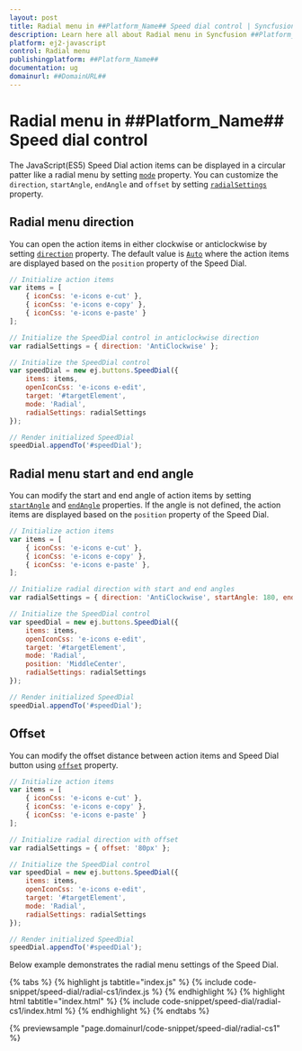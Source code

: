 ```yaml
---
layout: post
title: Radial menu in ##Platform_Name## Speed dial control | Syncfusion
description: Learn here all about Radial menu in Syncfusion ##Platform_Name## Speed dial control of Syncfusion Essential JS 2 and more.
platform: ej2-javascript
control: Radial menu 
publishingplatform: ##Platform_Name##
documentation: ug
domainurl: ##DomainURL##
---
```


# Radial menu in ##Platform_Name## Speed dial control

The JavaScript(ES5) Speed Dial action items can be displayed in a circular patter like a radial menu by setting [`mode`](../api/speed-dial/#mode) property. You can customize the `direction`, `startAngle`, `endAngle` and `offset` by setting [`radialSettings`](../api/speed-dial#radialsettings) property.

## Radial menu direction

You can open the action items in either clockwise or anticlockwise by setting [`direction`](../api/speed-dial/radialSettingsModel/#direction) property. The default value is [`Auto`](../api/speed-dial/radialDirection/) where the action items are displayed based on the `position` property of the Speed Dial.

```js
// Initialize action items
var items = [
    { iconCss: 'e-icons e-cut' },
    { iconCss: 'e-icons e-copy' },
    { iconCss: 'e-icons e-paste' }
];

// Initialize the SpeedDial control in anticlockwise direction
var radialSettings = { direction: 'AntiClockwise' };

// Initialize the SpeedDial control
var speedDial = new ej.buttons.SpeedDial({
    items: items,
    openIconCss: 'e-icons e-edit',
    target: '#targetElement',
    mode: 'Radial',
    radialSettings: radialSettings
});

// Render initialized SpeedDial
speedDial.appendTo('#speedDial');
```

## Radial menu start and end angle

You can modify the start and end angle of action items by setting [`startAngle`](../api/speed-dial/radialSettingsModel/#startangle) and [`endAngle`](../api/speed-dial/radialSettingsModel/#endangle) properties. If the angle is not defined, the action items are displayed based on the `position` property of the Speed Dial.

```js
// Initialize action items
var items = [
    { iconCss: 'e-icons e-cut' },
    { iconCss: 'e-icons e-copy' },
    { iconCss: 'e-icons e-paste' },
];

// Initialize radial direction with start and end angles
var radialSettings = { direction: 'AntiClockwise', startAngle: 180, endAngle: 360 };

// Initialize the SpeedDial control
var speedDial = new ej.buttons.SpeedDial({
    items: items,
    openIconCss: 'e-icons e-edit',
    target: '#targetElement',
    mode: 'Radial',
    position: 'MiddleCenter',
    radialSettings: radialSettings
});

// Render initialized SpeedDial
speedDial.appendTo('#speedDial');
```

## Offset

You can modify the offset distance between action items and Speed Dial button using [`offset`](../api/speed-dial/radialSettingsModel/#offset) property.

```js
// Initialize action items
var items = [
    { iconCss: 'e-icons e-cut' },
    { iconCss: 'e-icons e-copy' },
    { iconCss: 'e-icons e-paste' }
];

// Initialize radial direction with offset
var radialSettings = { offset: '80px' };

// Initialize the SpeedDial control
var speedDial = new ej.buttons.SpeedDial({
    items: items,
    openIconCss: 'e-icons e-edit',
    target: '#targetElement',
    mode: 'Radial',
    radialSettings: radialSettings
});

// Render initialized SpeedDial
speedDial.appendTo('#speedDial');
```

Below example demonstrates the radial menu settings of the Speed Dial.

{% tabs %}
{% highlight js tabtitle="index.js" %}
{% include code-snippet/speed-dial/radial-cs1/index.js %}
{% endhighlight %}
{% highlight html tabtitle="index.html" %}
{% include code-snippet/speed-dial/radial-cs1/index.html %}
{% endhighlight %}
{% endtabs %}
        
{% previewsample "page.domainurl/code-snippet/speed-dial/radial-cs1" %}